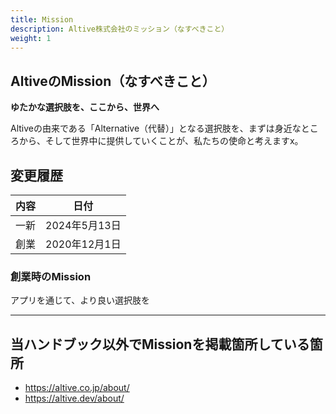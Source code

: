 ```yaml
---
title: Mission
description: Altive株式会社のミッション（なすべきこと）
weight: 1
---
```


## AltiveのMission（なすべきこと）

**ゆたかな選択肢を、ここから、世界へ**

Altiveの由来である「Alternative（代替）」となる選択肢を、まずは身近なところから、そして世界中に提供していくことが、私たちの使命と考えますx。

## 変更履歴

| 内容 | 日付 |
|---|---|
| 一新 |2024年5月13日|
| 創業 |2020年12月1日|

### 創業時のMission
アプリを通じて、より良い選択肢を

---

## 当ハンドブック以外でMissionを掲載箇所している箇所
* https://altive.co.jp/about/
* https://altive.dev/about/
